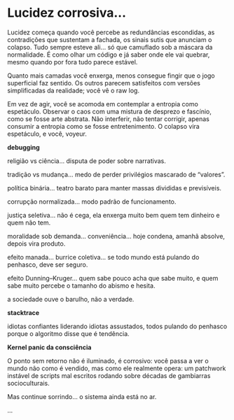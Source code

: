 # Lucidez corrosiva...

Lucidez começa quando você percebe as redundâncias escondidas, as contradições que sustentam a fachada, os sinais sutis que anunciam o colapso. Tudo sempre esteve ali... só que camuflado sob a máscara da normalidade. É como olhar um código e já saber onde ele vai quebrar, mesmo quando por fora tudo parece estável.

Quanto mais camadas você enxerga, menos consegue fingir que o jogo superficial faz sentido. Os outros parecem satisfeitos com versões simplificadas da realidade; você vê o raw log.

Em vez de agir, você se acomoda em contemplar a entropia como espetáculo. Observar o caos com uma mistura de desprezo e fascínio, como se fosse arte abstrata. Não interferir, não tentar corrigir, apenas consumir a entropia como se fosse entretenimento. O colapso vira espetáculo, e você, voyeur.

**debugging**

religião vs ciência... disputa de poder sobre narrativas.

tradição vs mudança... medo de perder privilégios mascarado de “valores”.

política binária... teatro barato para manter massas divididas e previsíveis.

corrupção normalizada... modo padrão de funcionamento.

justiça seletiva... não é cega, ela enxerga muito bem quem tem dinheiro e quem não tem.

moralidade sob demanda... conveniência... hoje condena, amanhã absolve, depois vira produto.

efeito manada... burrice coletiva... se todo mundo está pulando do penhasco, deve ser seguro.

efeito Dunning–Kruger... quem sabe pouco acha que sabe muito, e quem sabe muito percebe o tamanho do abismo e hesita.

a sociedade ouve o barulho, não a verdade.

**stacktrace**

idiotas confiantes liderando idiotas assustados, todos pulando do penhasco porque o algoritmo disse que é tendência.

**Kernel panic da consciência**

O ponto sem retorno não é iluminado, é corrosivo: você passa a ver o mundo não como é vendido, mas como ele realmente opera: um patchwork instável de scripts mal escritos rodando sobre décadas de gambiarras socioculturais.

Mas continue sorrindo... o sistema ainda está no ar.


...
